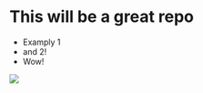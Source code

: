 # This will be a great repo

- Examply 1
- and 2!
- Wow!

![](https://octodex.github.com/images/labtocat.png)
